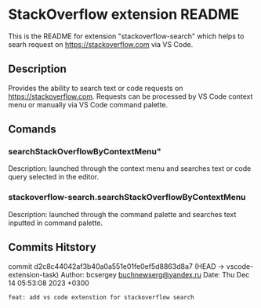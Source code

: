 # StackOverflow extension README

This is the README for extension "stackoverflow-search" which helps to searh request on https://stackoverflow.com via VS Code.

## Description

Provides the ability to search text or code requests on https://stackoverflow.com. Requests can be processed by VS Code context menu or manually via VS Code command palette.

## Comands

### searchStackOverflowByContextMenu"

Description: launched through the context menu and searches text or code query selected in the editor.

### stackoverflow-search.searchStackOverflowByContextMenu

Description: launched through the command palette and searches text inputted in command palette.

## Commits Hitstory

commit d2c8c44042af3b40a0a551e01fe0ef5d8863d8a7 (HEAD -> vscode-extension-task)
Author: bcsergey <buchnewserg@yandex.ru>
Date:   Thu Dec 14 05:53:08 2023 +0300

    feat: add vs code extenstion for stackoverflow search
